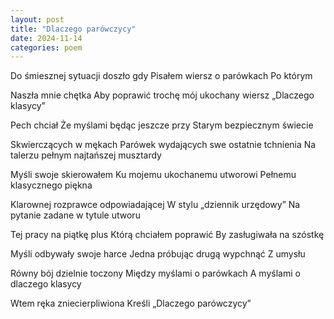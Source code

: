 ```yaml
---
layout: post
title: "Dlaczego parówczycy"
date: 2024-11-14
categories: poem
---
```


Do śmiesznej sytuacji doszło gdy
Pisałem wiersz o parówkach
Po którym

Naszła mnie chętka
Aby poprawić trochę mój ukochany wiersz
„Dlaczego klasycy”

Pech chciał
Że myślami będąc jeszcze przy
Starym bezpiecznym świecie

Skwierczących w mękach
Parówek wydających swe ostatnie tchnienia
Na talerzu pełnym najtańszej musztardy

Myśli swoje skierowałem
Ku mojemu ukochanemu utworowi
Pełnemu klasycznego piękna

Klarownej rozprawce odpowiadającej
W stylu „dziennik urzędowy”
Na pytanie zadane w tytule utworu

Tej pracy na piątkę plus
Którą chciałem poprawić
By zasługiwała na szóstkę

Myśli odbywały swoje harce
Jedna próbując drugą wypchnąć
Z umysłu

Równy bój dzielnie toczony
Między myślami o parówkach
A myślami o dlaczego klasycy

Wtem ręka zniecierpliwiona
Kreśli
„Dlaczego parówczycy”